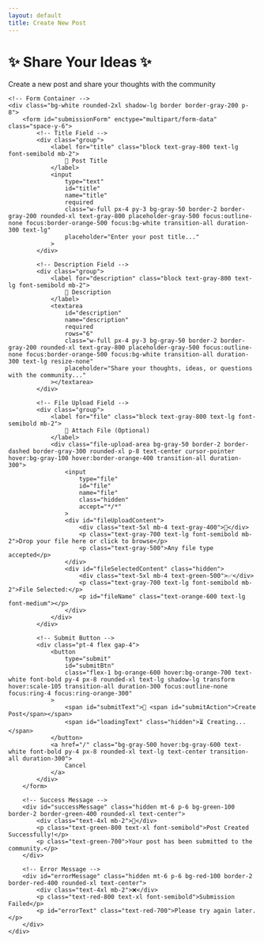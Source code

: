 ```yaml
---
layout: default
title: Create New Post
---
```


<div class="max-w-4xl mx-auto">
    <!-- Page Header -->
    <div class="text-center mb-8">
        <h1 id="pageTitle" class="text-4xl font-bold text-orange-600 mb-4">
            ✨ Share Your Ideas ✨
        </h1>
        <p id="pageSubtitle" class="text-xl text-gray-600">
            Create a new post and share your thoughts with the community
        </p>
    </div>

    <!-- Form Container -->
    <div class="bg-white rounded-2xl shadow-lg border border-gray-200 p-8">
        <form id="submissionForm" enctype="multipart/form-data" class="space-y-6">
            <!-- Title Field -->
            <div class="group">
                <label for="title" class="block text-gray-800 text-lg font-semibold mb-2">
                    🎯 Post Title
                </label>
                <input
                    type="text"
                    id="title"
                    name="title"
                    required
                    class="w-full px-4 py-3 bg-gray-50 border-2 border-gray-200 rounded-xl text-gray-800 placeholder-gray-500 focus:outline-none focus:border-orange-500 focus:bg-white transition-all duration-300 text-lg"
                    placeholder="Enter your post title..."
                >
            </div>

            <!-- Description Field -->
            <div class="group">
                <label for="description" class="block text-gray-800 text-lg font-semibold mb-2">
                    📝 Description
                </label>
                <textarea
                    id="description"
                    name="description"
                    required
                    rows="6"
                    class="w-full px-4 py-3 bg-gray-50 border-2 border-gray-200 rounded-xl text-gray-800 placeholder-gray-500 focus:outline-none focus:border-orange-500 focus:bg-white transition-all duration-300 text-lg resize-none"
                    placeholder="Share your thoughts, ideas, or questions with the community..."
                ></textarea>
            </div>

            <!-- File Upload Field -->
            <div class="group">
                <label for="file" class="block text-gray-800 text-lg font-semibold mb-2">
                    📎 Attach File (Optional)
                </label>
                <div class="file-upload-area bg-gray-50 border-2 border-dashed border-gray-300 rounded-xl p-8 text-center cursor-pointer hover:bg-gray-100 hover:border-orange-400 transition-all duration-300">
                    <input
                        type="file"
                        id="file"
                        name="file"
                        class="hidden"
                        accept="*/*"
                    >
                    <div id="fileUploadContent">
                        <div class="text-5xl mb-4 text-gray-400">📁</div>
                        <p class="text-gray-700 text-lg font-semibold mb-2">Drop your file here or click to browse</p>
                        <p class="text-gray-500">Any file type accepted</p>
                    </div>
                    <div id="fileSelectedContent" class="hidden">
                        <div class="text-5xl mb-4 text-green-500">✅</div>
                        <p class="text-gray-700 text-lg font-semibold mb-2">File Selected:</p>
                        <p id="fileName" class="text-orange-600 text-lg font-medium"></p>
                    </div>
                </div>
            </div>

            <!-- Submit Button -->
            <div class="pt-4 flex gap-4">
                <button
                    type="submit"
                    id="submitBtn"
                    class="flex-1 bg-orange-600 hover:bg-orange-700 text-white font-bold py-4 px-8 rounded-xl text-lg shadow-lg transform hover:scale-105 transition-all duration-300 focus:outline-none focus:ring-4 focus:ring-orange-300"
                >
                    <span id="submitText">🚀 <span id="submitAction">Create Post</span></span>
                    <span id="loadingText" class="hidden">⏳ Creating...</span>
                </button>
                <a href="/" class="bg-gray-500 hover:bg-gray-600 text-white font-bold py-4 px-8 rounded-xl text-lg text-center transition-all duration-300">
                    Cancel
                </a>
            </div>
        </form>

        <!-- Success Message -->
        <div id="successMessage" class="hidden mt-6 p-6 bg-green-100 border-2 border-green-400 rounded-xl text-center">
            <div class="text-4xl mb-2">🎉</div>
            <p class="text-green-800 text-xl font-semibold">Post Created Successfully!</p>
            <p class="text-green-700">Your post has been submitted to the community.</p>
        </div>

        <!-- Error Message -->
        <div id="errorMessage" class="hidden mt-6 p-6 bg-red-100 border-2 border-red-400 rounded-xl text-center">
            <div class="text-4xl mb-2">❌</div>
            <p class="text-red-800 text-xl font-semibold">Submission Failed</p>
            <p id="errorText" class="text-red-700">Please try again later.</p>
        </div>
    </div>

</div>

<script src="{{ '/assets/js/cookie-manager.js' | relative_url }}"></script>

<script>
    // Firebase Function URL - Replace with your actual Firebase function URL
    const FIREBASE_FUNCTION_URL = 'https://asia-south1-isocnet-2d37f.cloudfunctions.net/submitForm';

    // File upload handling
    const fileInput = document.getElementById('file');
    const fileUploadArea = document.querySelector('.file-upload-area');
    const fileUploadContent = document.getElementById('fileUploadContent');
    const fileSelectedContent = document.getElementById('fileSelectedContent');
    const fileName = document.getElementById('fileName');

    // Click to upload
    fileUploadArea.addEventListener('click', () => {
        fileInput.click();
    });

    // Edit functionality - detect edit mode and populate form
    function initializeEditMode() {
        const urlParams = new URLSearchParams(window.location.search);
        const editMode = urlParams.get('edit');
        const postDate = urlParams.get('date');
        const postSlug = urlParams.get('slug');
        
        if (editMode === 'true' && postDate && postSlug) {
            // Update page title and subtitle for edit mode
            document.getElementById('pageTitle').textContent = '✏️ Edit Your Post';
            document.getElementById('pageSubtitle').textContent = 'Update your post and share your revised thoughts';
            document.getElementById('submitAction').textContent = 'Update Post';
            
            // Construct the full postSlug in format YYYY-MM-DD-slug
            const fullPostSlug = `${postDate}-${postSlug}`;
            
            // Load existing post data
            loadPostForEdit(fullPostSlug);
        }
    }
    
    async function loadPostForEdit(postSlug) {
        try {
            // Fetch the post markdown file directly from GitHub raw content
            const githubUrl = `https://raw.githubusercontent.com/pocha/iyc/nonbios-jekyll/_posts/${postSlug}/index.md`;
            const response = await fetch(githubUrl);
            if (response.ok) {
                const postContent = await response.text();
                parseAndPopulateForm(postContent, postSlug);
            } else {
                throw new Error(`Could not load post for editing (Status: ${response.status})`);
            }
        } catch (error) {
            console.error('Error loading post for edit:', error);
            document.getElementById('errorText').textContent = 'Could not load post for editing: ' + error.message;
            document.getElementById('errorMessage').classList.remove('hidden');
        }
    }
    }
    
    function parseAndPopulateForm(postContent, postSlug) {
        // Parse the markdown front matter and content
        const frontMatterMatch = postContent.match(/^---\n([\s\S]*?)\n---\n([\s\S]*)$/);
        if (frontMatterMatch) {
            const frontMatter = frontMatterMatch[1];
            let content = frontMatterMatch[2];
            
            // Extract title from front matter
            const titleMatch = frontMatter.match(/title:\s*["']?(.*?)["']?\s*$/m);
            if (titleMatch) {
                document.getElementById('title').value = titleMatch[1];
            }
            
            // Extract and handle existing images
            const imageMatches = content.match(/!\[([^\]]*)\]\(([^)]+)\)/g);
            if (imageMatches && imageMatches.length > 0) {
                // Extract the first image for preview
                const firstImageMatch = imageMatches[0].match(/!\[([^\]]*)\]\(([^)]+)\)/);
                if (firstImageMatch) {
                    const imageUrl = firstImageMatch[2];
                    const imageName = firstImageMatch[1];
                    
                    // Show existing image preview
                    showExistingImagePreview(imageUrl, imageName);
                    
                    // Remove image markdown from content for clean editing
                    content = content.replace(/!\[([^\]]*)\]\(([^)]+)\)\s*/g, '').trim();
                }
            }
            
            // Set description as the content (without image references)
            document.getElementById('description').value = content.trim();
        }
    }
    
    function showExistingImagePreview(imageUrl, imageName) {
        const fileUploadContent = document.getElementById('fileUploadContent');
        fileUploadContent.innerHTML = `
            <div class="existing-image-preview">
                <div class="text-2xl mb-2 text-green-600">🖼️</div>
                <p class="text-gray-700 text-lg font-semibold mb-2">Current Image: ${imageName}</p>
                <img src="${imageUrl}" alt="${imageName}" class="max-w-full max-h-48 mx-auto rounded-lg shadow-md mb-4">
                <p class="text-gray-500 text-sm">Upload a new file to replace this image</p>
            </div>
        `;
    }
    
    // Initialize edit mode on page load
    document.addEventListener('DOMContentLoaded', initializeEditMode);


    // File selection
    fileInput.addEventListener('change', (e) => {
        if (e.target.files.length > 0) {
            const file = e.target.files[0];
            fileName.textContent = file.name;
            fileUploadContent.classList.add('hidden');
            fileSelectedContent.classList.remove('hidden');
        }
    });

    // Drag and drop functionality
    fileUploadArea.addEventListener('dragover', (e) => {
        e.preventDefault();
        fileUploadArea.classList.add('border-orange-500', 'bg-orange-50');
    });

    fileUploadArea.addEventListener('dragleave', (e) => {
        e.preventDefault();
        fileUploadArea.classList.remove('border-orange-500', 'bg-orange-50');
    });

    fileUploadArea.addEventListener('drop', (e) => {
        e.preventDefault();
        fileUploadArea.classList.remove('border-orange-500', 'bg-orange-50');
        
        const files = e.dataTransfer.files;
        if (files.length > 0) {
            fileInput.files = files;
            const file = files[0];
            fileName.textContent = file.name;
            fileUploadContent.classList.add('hidden');
            fileSelectedContent.classList.remove('hidden');
        }
    });

    // Form submission
    document.getElementById('submissionForm').addEventListener('submit', async (e) => {
        e.preventDefault();
        
        const submitBtn = document.getElementById('submitBtn');
        const submitText = document.getElementById('submitText');
        const loadingText = document.getElementById('loadingText');
        const successMessage = document.getElementById('successMessage');
        const errorMessage = document.getElementById('errorMessage');
        
        // Show loading state
        submitBtn.disabled = true;
        submitText.classList.add('hidden');
        loadingText.classList.remove('hidden');
        successMessage.classList.add('hidden');
        errorMessage.classList.add('hidden');

        try {
            // Get or set user cookie
            const userCookie = getOrSetUserCookie();
            console.log('Debug: userCookie value:', userCookie);
            
            // Prepare form data
            const formData = new FormData();
            formData.append('title', document.getElementById('title').value);
            formData.append('description', document.getElementById('description').value);
            if (document.getElementById('file').files[0]) {
                formData.append('file', document.getElementById('file').files[0]);
            }

            // Submit to Firebase function
            const response = await fetch(FIREBASE_FUNCTION_URL, {
                method: 'POST',
                headers: {
                    'x-user-cookie': userCookie
                },
                body: formData
            });

            if (response.ok) {
                const result = await response.json();
                console.log('Success:', result);
                
                // Show success message
                successMessage.classList.remove('hidden');
                
                // Reset form after delay
                setTimeout(() => {
                    document.getElementById('submissionForm').reset();
                    fileUploadContent.classList.remove('hidden');
                    fileSelectedContent.classList.add('hidden');
                    successMessage.classList.add('hidden');
                }, 3000);
            } else {
                throw new Error(`HTTP error! status: ${response.status}`);
            }
        } catch (error) {
            console.error('Error:', error);
            
            // Show error message
            document.getElementById('errorText').textContent = error.message;
            errorMessage.classList.remove('hidden');
        } finally {
            // Reset button state
            submitBtn.disabled = false;
            submitText.classList.remove('hidden');
            loadingText.classList.add('hidden');
        }
    });
</script>
